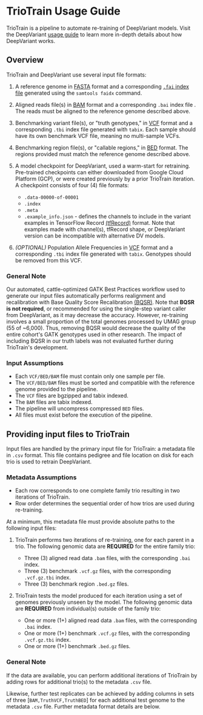 # TrioTrain Usage Guide

TrioTrain is a pipeline to automate re-training of DeepVariant models. Visit the DeepVariant 
[usage guide](https://github.com/google/deepvariant/blob/r1.5/docs/deepvariant-details.md) to 
learn more in-depth details about how DeepVariant works. 

## Overview
TrioTrain and DeepVariant use several input file formats:

1.  A reference genome in [FASTA](https://en.wikipedia.org/wiki/FASTA_format)
    format and a corresponding
    [`.fai` index file](http://www.htslib.org/doc/faidx.html) generated using the
    `samtools faidx` command.

1.  Aligned reads file(s) in [BAM](http://genome.sph.umich.edu/wiki/BAM) format
    and a corresponding `.bai` index file . The reads must be aligned to the
    reference genome described above.

1. Benchmarking variant file(s), or "truth genotypes," in [VCF](https://samtools.github.io/hts-specs/VCFv4.3.pdf) format 
   and a corresponding `.tbi` index file generated with `tabix`. Each sample should have its own benchmark VCF file, meaning
   no multi-sample VCFs.
  
1. Benchmarking region file(s), or "callable regions," in [BED](https://bedtools.readthedocs.io/en/latest/content/general-usage.html) format. 
   The regions provided must match the reference genome described above.
  
1.  A model checkpoint for DeepVariant, used a warm-start for retraining. Pre-trained checkpoints can either downloaded from
    Google Cloud Platform (GCP), or were created previously by a prior TrioTrain iteration.
    A checkpoint consists of four (4) file formats:
    * `.data-00000-of-00001`
    * `.index`
    * `.meta`
    * `.example_info.json` - defines the channels to include in the variant examples in TensorFlow Record 
       [(tfRecord)](https://www.tensorflow.org/tutorials/load_data/tfrecord) format. 
       Note that examples made with channel(s), tfRecord shape, or DeepVariant version can be incompatible with alternative DV models.

1.  *(OPTIONAL)* Population Allele Frequencies in [VCF](https://samtools.github.io/hts-specs/VCFv4.3.pdf) format 
   and a corresponding `.tbi` index file generated with `tabix`. Genotypes should be removed from this VCF. 

### General Note
Our automated, cattle-optimized GATK Best Practices workflow used to generate our input files automatically performs realignment and 
recalibration with Base Quality Score Recalibration 
[(BQSR)](https://gatk.broadinstitute.org/hc/en-us/articles/360035890531-Base-Quality-Score-Recalibration-BQSR-). 
Note that **BQSR is not required**, or recommended for using the single-step variant caller from DeepVariant, as it may decrease the accuracy. 
However, re-training involves a small proportion of the total genomes processed by UMAG group (55 of ~6,000). Thus, removing BQSR would 
decrease the quality of the entire cohort's GATK genotypes used in other research. The impact of including BQSR in our truth labels 
was not evaluated further during TrioTrain's development.

### Input Assumptions

*  Each `VCF/BED/BAM` file must contain only one sample per file.
*  The `VCF/BED/BAM` files must be sorted and compatible with the reference genome provided to the pipeline.
*  The `VCF` files are bgzipped and tabix indexed.
*  The `BAM` files are tabix indexed.
*  The pipeline will uncompress compressed `BED` files.
*  All files must exist before the execution of the pipeline.

##  Providing input files to TrioTrain

Input files are handled by the primary input file for TrioTrain: a metadata file in `.csv` format. This file contains pedigree and 
file location on disk for each trio is used to retrain DeepVariant.

### Metadata Assumptions

*  Each row corresponds to one complete family trio resulting in two iterations of TrioTrain.
*  Row order determines the sequential order of how trios are used during re-training.

At a minimum, this metadata file must provide
absolute paths to the following input files:

1.  TrioTrain performs two iterations of re-training, one for each parent in a trio. The following genomic data 
    are **REQUIRED** for the entire family trio:
    
    * Three (3) aligned read data `.bam` files, with the corresponding `.bai` index. 
    * Three (3) benchmark `.vcf.gz` files, with the corresponding `.vcf.gz.tbi` index.
    * Three (3) benchmark region `.bed.gz` files.

1.  TrioTrain tests the model produced for each iteration using a set of genomes previously unseen by the model. 
    The following genomic data are **REQUIRED** from individual(s) outside of the family trio:
    * One or more (1+) aligned read data `.bam` files, with the corresponding `.bai` index.
    * One or more (1+) benchmark `.vcf.gz` files, with the corresponding `.vcf.gz.tbi` index.
    * One or more (1+) benchmark `.bed.gz` files.

### General Note
If the data are available, you can perform additional iterations of TrioTrain by adding rows for additional trio(s) to the metadata `.csv` file. 

Likewise, further test replicates can be achieved by adding columns in sets of three [`BAM,TruthVCF,TruthBED`] for each additional test genome 
to the metadata `.csv` file. Further metadata format details are below.




